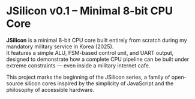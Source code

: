 # JSilicon v0.1 – Minimal 8-bit CPU Core

**JSilicon** is a minimal 8-bit CPU core built entirely from scratch during my mandatory military service in Korea (2025).  
It features a simple ALU, FSM-based control unit, and UART output, designed to demonstrate how a complete CPU pipeline can be built under extreme constraints — even inside a military internet cafe.

This project marks the beginning of the JSilicon series, a family of open-source silicon cores inspired by the simplicity of JavaScript and the philosophy of accessible hardware.
